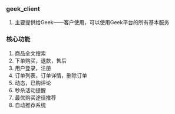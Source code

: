 ### geek_client

1. 主要提供给Geek——客户使用，可以使用Geek平台的所有基本服务

### 核心功能

1. 商品全文搜索
2. 下单购买，退款，售后
3. 用户登录，注册
4. 订单列表，订单详情，删除订单
5. 动态，已购评论
6. 秒杀活动提醒
7. 最优购买途径推荐
8. 自动推荐系统
